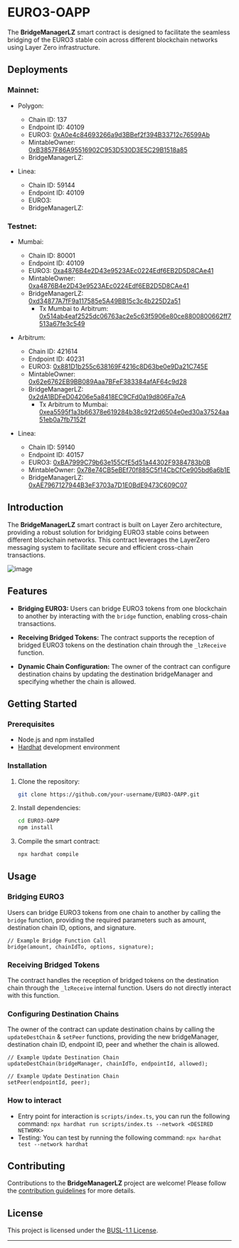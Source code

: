 # EURO3-OAPP


The **BridgeManagerLZ** smart contract is designed to facilitate the seamless bridging of the EURO3 stable coin across different blockchain networks using Layer Zero infrastructure.

## Deployments

### Mainnet:

- Polygon:

  - Chain ID: 137
  - Endpoint ID: 40109
  - EURO3: [0xA0e4c84693266a9d3BBef2f394B33712c76599Ab](https://polygonscan.com/address/0xA0e4c84693266a9d3BBef2f394B33712c76599Ab)
  - MintableOwner: [0xB3857F86A95516902C953D530D3E5C29B1518a85](https://polygonscan.com/address/0xB3857F86A95516902C953D530D3E5C29B1518a85)
  - BridgeManagerLZ:

- Linea:

  - Chain ID: 59144
  - Endpoint ID: 40109
  - EURO3:
  - BridgeManagerLZ:

### Testnet:

- Mumbai:

  - Chain ID: 80001
  - Endpoint ID: 40109
  - EURO3: [0xa4876B4e2D43e9523AEc0224Edf6EB2D5D8CAe41](https://mumbai.polygonscan.com/address/0xa4876B4e2D43e9523AEc0224Edf6EB2D5D8CAe41)
  - MintableOwner: [0xa4876B4e2D43e9523AEc0224Edf6EB2D5D8CAe41](https://mumbai.polygonscan.com/address/0xa4876B4e2D43e9523AEc0224Edf6EB2D5D8CAe41)
  - BridgeManagerLZ: [0xd34877A7fF9a117585e5A49BB15c3c4b225D2a51](https://mumbai.polygonscan.com/address/0xd34877A7fF9a117585e5A49BB15c3c4b225D2a51)
    - Tx Mumbai to Arbitrum: [0x514ab4eaf2525dc06763ac2e5c63f5906e80ce8800800662ff7513a67fe3c549](https://layerzeroscan.com/tx/0x514ab4eaf2525dc06763ac2e5c63f5906e80ce8800800662ff7513a67fe3c549)

- Arbitrum:

  - Chain ID: 421614
  - Endpoint ID: 40231
  - EURO3: [0x881D1b255c638169F4216c8D63be0e9Da21C745E](https://sepolia.arbiscan.io/address/0x881D1b255c638169F4216c8D63be0e9Da21C745E)
  - MintableOwner: [0x62e6762EB9BB089Aaa7BFeF383384afAF64c9d28](https://sepolia.arbiscan.io/address/0x62e6762EB9BB089Aaa7BFeF383384afAF64c9d28)
  - BridgeManagerLZ: [0x2dA1BDFeD04206e5a8418EC9CFd0a19d806Fa7cA](https://sepolia.arbiscan.io/address/0x2dA1BDFeD04206e5a8418EC9CFd0a19d806Fa7cA)
    - Tx Arbitrum to Mumbai: [0xea5595f1a3b66378e619284b38c92f2d6504e0ed30a37524aa51eb0a7fb7152f](https://layerzeroscan.com/tx/0xea5595f1a3b66378e619284b38c92f2d6504e0ed30a37524aa51eb0a7fb7152f)

- Linea:

  - Chain ID: 59140
  - Endpoint ID: 40157
  - EURO3: [0xBA7999C79b63e155CfE5d51a44302F9384783b0B](https://goerli.lineascan.build/address/0xBA7999C79b63e155CfE5d51a44302F9384783b0B)
  - MintableOwner: [0x78e74CB5eBEf70f885C5f14CbCfCe905bd6a6b1E](https://goerli.lineascan.build/address/0x78e74CB5eBEf70f885C5f14CbCfCe905bd6a6b1E)
  - BridgeManagerLZ: [0xAE7967127944B3eF3703a7D1E0BdE9473C609C07](https://goerli.lineascan.build/address/0xAE7967127944B3eF3703a7D1E0BdE9473C609C07)

## Introduction

The **BridgeManagerLZ** smart contract is built on Layer Zero architecture, providing a robust solution for bridging EURO3 stable coins between different blockchain networks. This contract leverages the LayerZero messaging system to facilitate secure and efficient cross-chain transactions.

![image](https://github.com/bonq-ch/BridgeManagerLZ-OAPP/assets/102038261/afd876fb-34ab-4e49-a15b-2f29ba1786b9)

## Features

- **Bridging EURO3:** Users can bridge EURO3 tokens from one blockchain to another by interacting with the `bridge` function, enabling cross-chain transactions.

- **Receiving Bridged Tokens:** The contract supports the reception of bridged EURO3 tokens on the destination chain through the `_lzReceive` function.

- **Dynamic Chain Configuration:** The owner of the contract can configure destination chains by updating the destination bridgeManager and specifying whether the chain is allowed.

## Getting Started

### Prerequisites

- Node.js and npm installed
- [Hardhat](https://hardhat.org/) development environment

### Installation

1. Clone the repository:

   ```bash
   git clone https://github.com/your-username/EURO3-OAPP.git
   ```

2. Install dependencies:

   ```bash
   cd EURO3-OAPP
   npm install
   ```

3. Compile the smart contract:

   ```bash
   npx hardhat compile
   ```

## Usage

### Bridging EURO3

Users can bridge EURO3 tokens from one chain to another by calling the `bridge` function, providing the required parameters such as amount, destination chain ID, options, and signature.

```solidity
// Example Bridge Function Call
bridge(amount, chainIdTo, options, signature);
```

### Receiving Bridged Tokens

The contract handles the reception of bridged tokens on the destination chain through the `_lzReceive` internal function. Users do not directly interact with this function.

### Configuring Destination Chains

The owner of the contract can update destination chains by calling the `updateDestChain` & `setPeer` functions, providing the new bridgeManager, destination chain ID, endpoint ID, peer and whether the chain is allowed.

```solidity
// Example Update Destination Chain
updateDestChain(bridgeManager, chainIdTo, endpointId, allowed);
```

```solidity
// Example Update Destination Chain
setPeer(endpointId, peer);

```

### How to interact

- Entry point for interaction is `scripts/index.ts`, you can run the following command: `npx hardhat run scripts/index.ts --network <DESIRED NETWORK>`
- Testing: You can test by running the following command: `npx hardhat test --network hardhat`

## Contributing

Contributions to the **BridgeManagerLZ** project are welcome! Please follow the [contribution guidelines](CONTRIBUTING.md) for more details.

## License

This project is licensed under the [BUSL-1.1 License](LICENSE).

---
